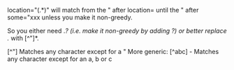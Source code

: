 location="(.*)" will match from the " after location= until the " after some="xxx unless you make it non-greedy.

So you either need .*? (i.e. make it non-greedy by adding ?) or better replace .* with [^"]*.

[^"] Matches any character except for a " <quotation-mark>
More generic: [^abc] - Matches any character except for an a, b or c
